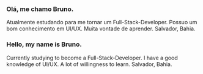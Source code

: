 ### Olá, me chamo Bruno.
Atualmente estudando para me tornar um Full-Stack-Developer.
Possuo um bom conhecimento em UI/UX.
Muita vontade de aprender.
Salvador, Bahia.


### Hello, my name is Bruno.
Currently studying to become a Full-Stack-Developer.
I have a good knowledge of UI/UX.
A lot of willingness to learn.
Salvador, Bahia.
